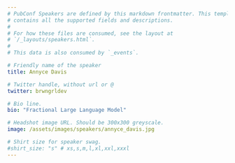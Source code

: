 ```yaml
---
# PubConf Speakers are defined by this markdown frontmatter. This template
# contains all the supported fields and descriptions.
#
# For how these files are consumed, see the layout at
# `/_layouts/speakers.html`.
#
# This data is also consumed by `_events`.

# Friendly name of the speaker
title: Annyce Davis

# Twitter handle, without url or @
twitter: brwngrldev

# Bio line.
bio: "Fractional Large Language Model"

# Headshot image URL. Should be 300x300 greyscale.
image: /assets/images/speakers/annyce_davis.jpg

# Shirt size for speaker swag.
#shirt_size: "s" # xs,s,m,l,xl,xxl,xxxl
---
```

